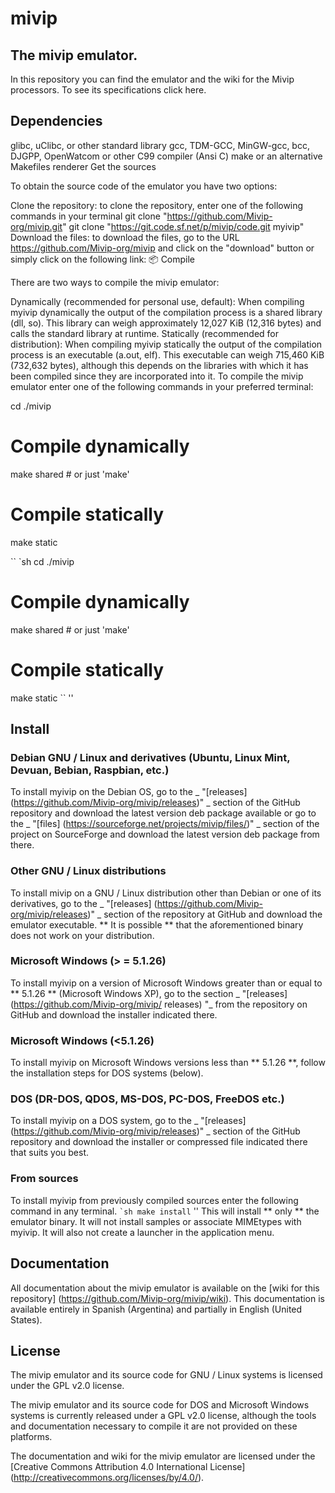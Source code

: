 # mivip

## The mivip emulator.

In this repository you can find the emulator and the wiki for the Mivip processors. To see its specifications click here.

## Dependencies

glibc, uClibc, or other standard library
gcc, TDM-GCC, MinGW-gcc, bcc, DJGPP, OpenWatcom or other C99 compiler (Ansi C)
make or an alternative Makefiles renderer
Get the sources

To obtain the source code of the emulator you have two options:

Clone the repository: to clone the repository, enter one of the following commands in your terminal
git clone "https://github.com/Mivip-org/mivip.git"
git clone "https://git.code.sf.net/p/mivip/code.git myivip"
Download the files: to download the files, go to the URL https://github.com/Mivip-org/mivip and click on the "download" button or simply click on the following link: 📦
Compile

There are two ways to compile the mivip emulator:

Dynamically (recommended for personal use, default): When compiling myivip dynamically the output of the compilation process is a shared library (dll, so). This library can weigh approximately 12,027 KiB (12,316 bytes) and calls the standard library at runtime.
Statically (recommended for distribution): When compiling myivip statically the output of the compilation process is an executable (a.out, elf). This executable can weigh 715,460 KiB (732,632 bytes), although this depends on the libraries with which it has been compiled since they are incorporated into it.
To compile the mivip emulator enter one of the following commands in your preferred terminal:

cd ./mivip
# Compile dynamically
make shared # or just 'make'
# Compile statically
make static

`` `sh
cd ./mivip
# Compile dynamically
make shared # or just 'make'
# Compile statically
make static
`` ''

## Install
### Debian GNU / Linux and derivatives (Ubuntu, Linux Mint, Devuan, Bebian, Raspbian, etc.)
To install myivip on the Debian OS, go to the _ "[releases] (https://github.com/Mivip-org/mivip/releases)" _ section of the GitHub repository and download the latest version deb package available or go to the _ "[files] (https://sourceforge.net/projects/mivip/files/)" _ section of the project on SourceForge and download the latest version deb package from there.
### Other GNU / Linux distributions
To install mivip on a GNU / Linux distribution other than Debian or one of its derivatives, go to the _ "[releases] (https://github.com/Mivip-org/mivip/releases)" _ section of the repository at GitHub and download the emulator executable. ** It is possible ** that the aforementioned binary does not work on your distribution.
### Microsoft Windows (> = 5.1.26)
To install myivip on a version of Microsoft Windows greater than or equal to ** 5.1.26 ** (Microsoft Windows XP), go to the section _ "[releases] (https://github.com/Mivip-org/mivip/ releases) "_ from the repository on GitHub and download the installer indicated there.
### Microsoft Windows (<5.1.26)
To install myivip on Microsoft Windows versions less than ** 5.1.26 **, follow the installation steps for DOS systems (below).
### DOS (DR-DOS, QDOS, MS-DOS, PC-DOS, FreeDOS etc.)
To install myivip on a DOS system, go to the _ "[releases] (https://github.com/Mivip-org/mivip/releases)" _ section of the GitHub repository and download the installer or compressed file indicated there that suits you best.
### From sources
To install myivip from previously compiled sources enter the following command in any terminal.
`` `sh
make install
`` ''
This will install ** only ** the emulator binary. It will not install samples or associate MIMEtypes with myivip. It will also not create a launcher in the application menu.

## Documentation
All documentation about the mivip emulator is available on the [wiki for this repository] (https://github.com/Mivip-org/mivip/wiki). This documentation is available entirely in Spanish (Argentina) and partially in English (United States).

## License
The mivip emulator and its source code for GNU / Linux systems is licensed under the GPL v2.0 license.

The mivip emulator and its source code for DOS and Microsoft Windows systems is currently released under a GPL v2.0 license, although the tools and documentation necessary to compile it are not provided on these platforms.

The documentation and wiki for the mivip emulator are licensed under the [Creative Commons Attribution 4.0 International License] (http://creativecommons.org/licenses/by/4.0/).
